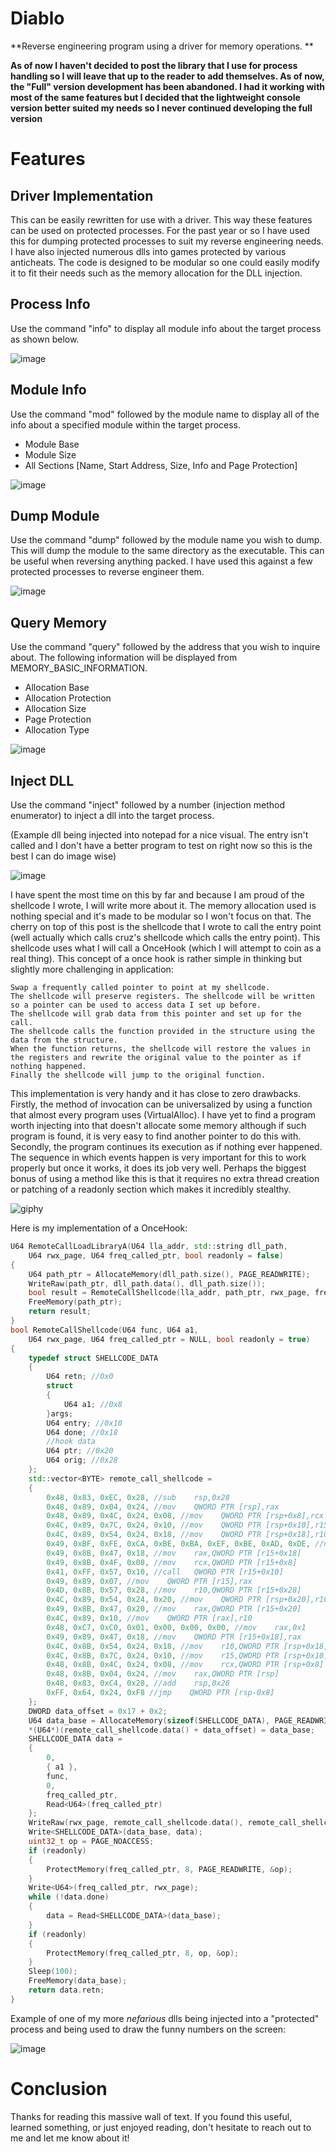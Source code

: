 # Diablo
**Reverse engineering program using a driver for memory operations. **

**As of now I haven't decided to post the library that I use for process handling so I will leave that up to the reader to add themselves. As of now, the "Full" version development has been abandoned. I had it working with most of the same features but I decided that the lightweight console version better suited my needs so I never continued developing the full version**

# Features

## Driver Implementation
This can be easily rewritten for use with a driver. This way these features can be used on protected processes. For the past year or so I have used this for dumping protected processes to suit my reverse engineering needs. I have also injected numerous dlls into games protected by various anticheats. The code is designed to be modular so one could easily modify it to fit their needs such as the memory allocation for the DLL injection.
## Process Info
Use the command "info" to display all module info about the target process as shown below.

![image](https://user-images.githubusercontent.com/88007716/231944451-1ed299aa-f8fd-454d-873d-cc8367ee659b.png)

## Module Info
Use the command "mod" followed by the module name to display all of the info about a specified module within the target process.
* Module Base
* Module Size
* All Sections [Name, Start Address, Size, Info and Page Protection]

![image](https://user-images.githubusercontent.com/88007716/231944628-b932f2c8-ee89-40e0-951e-8cbb9438678c.png)

## Dump Module
Use the command "dump" followed by the module name you wish to dump. This will dump the module to the same directory as the executable. This can be useful when reversing anything packed. I have used this against a few protected processes to reverse engineer them.

![image](https://user-images.githubusercontent.com/88007716/231945194-f5661ef0-5718-4611-ac4a-f48d36298cba.png)

## Query Memory
Use the command "query" followed by the address that you wish to inquire about. The following information will be displayed from MEMORY_BASIC_INFORMATION.
* Allocation Base
* Allocation Protection
* Allocation Size
* Page Protection
* Allocation Type

![image](https://user-images.githubusercontent.com/88007716/231945352-38459f7e-41e7-4029-8485-25c69a29f24b.png)

## Inject DLL
Use the command "inject" followed by a number (injection method enumerator) to inject a dll into the target process. 

(Example dll being injected into notepad for a nice visual. The entry isn't called and I don't have a better program to test on right now so this is the best I can do image wise)

![image](https://user-images.githubusercontent.com/88007716/231949350-f5c87651-9a11-46a4-88b9-0c94c1a2b92d.png)

I have spent the most time on this by far and because I am proud of the shellcode I wrote, I will write more about it. The memory allocation used is nothing special and it's made to be modular so I won't focus on that. The cherry on top of this post is the shellcode that I wrote to call the entry point (well actually which calls cruz's shellcode which calls the entry point). This shellcode uses what I will call a OnceHook (which I will attempt to coin as a real thing). This concept of a once hook is rather simple in thinking but slightly more challenging in application:
```
Swap a frequently called pointer to point at my shellcode.
The shellcode will preserve registers. The shellcode will be written so a pointer can be used to access data I set up before.
The shellcode will grab data from this pointer and set up for the call.
The shellcode calls the function provided in the structure using the data from the structure.
When the function returns, the shellcode will restore the values in the registers and rewrite the original value to the pointer as if nothing happened.
Finally the shellcode will jump to the original function.
```
This implementation is very handy and it has close to zero drawbacks. Firstly, the method of invocation can be universalized by using a function that almost every program uses (VirtualAlloc). I have yet to find a program worth injecting into that doesn't allocate some memory although if such program is found, it is very easy to find another pointer to do this with. Secondly, the program continues its execution as if nothing ever happened. The sequence in which events happen is very important for this to work properly but once it works, it does its job very well. Perhaps the biggest bonus of using a method like this is that it requires no extra thread creation or patching of a readonly section which makes it incredibly stealthy.

![giphy](https://user-images.githubusercontent.com/88007716/231949814-8351fe3c-713c-4088-bcf4-f839bebefd35.gif)

Here is my implementation of a OnceHook:
```cpp
U64 RemoteCallLoadLibraryA(U64 lla_addr, std::string dll_path,
	U64 rwx_page, U64 freq_called_ptr, bool readonly = false)
{
	U64 path_ptr = AllocateMemory(dll_path.size(), PAGE_READWRITE);
	WriteRaw(path_ptr, dll_path.data(), dll_path.size());
	bool result = RemoteCallShellcode(lla_addr, path_ptr, rwx_page, freq_called_ptr, readonly);
	FreeMemory(path_ptr);
	return result;
}
bool RemoteCallShellcode(U64 func, U64 a1,
	U64 rwx_page, U64 freq_called_ptr = NULL, bool readonly = true)
{
	typedef struct SHELLCODE_DATA
	{
		U64 retn; //0x0
		struct
		{
			U64 a1; //0x8
		}args;
		U64 entry; //0x10
		U64 done; //0x18
		//hook data
		U64 ptr; //0x20
		U64 orig; //0x28
	};
	std::vector<BYTE> remote_call_shellcode =
	{
		0x48, 0x83, 0xEC, 0x28, //sub    rsp,0x28
		0x48, 0x89, 0x04, 0x24, //mov    QWORD PTR [rsp],rax
		0x48, 0x89, 0x4C, 0x24, 0x08, //mov    QWORD PTR [rsp+0x8],rcx
		0x4C, 0x89, 0x7C, 0x24, 0x10, //mov    QWORD PTR [rsp+0x10],r15
		0x4C, 0x89, 0x54, 0x24, 0x18, //mov    QWORD PTR [rsp+0x18],r10
		0x49, 0xBF, 0xFE, 0xCA, 0xBE, 0xBA, 0xEF, 0xBE, 0xAD, 0xDE, //movabs r15,0xdeadbeefbabecafe
		0x49, 0x8B, 0x47, 0x18, //mov    rax,QWORD PTR [r15+0x18]
		0x49, 0x8B, 0x4F, 0x08, //mov    rcx,QWORD PTR [r15+0x8]
		0x41, 0xFF, 0x57, 0x10, //call   QWORD PTR [r15+0x10]
		0x49, 0x89, 0x07, //mov    QWORD PTR [r15],rax
		0x4D, 0x8B, 0x57, 0x28, //mov    r10,QWORD PTR [r15+0x28]
		0x4C, 0x89, 0x54, 0x24, 0x20, //mov    QWORD PTR [rsp+0x20],r10
		0x49, 0x8B, 0x47, 0x20, //mov    rax,QWORD PTR [r15+0x20]
		0x4C, 0x89, 0x10, //mov    QWORD PTR [rax],r10
		0x48, 0xC7, 0xC0, 0x01, 0x00, 0x00, 0x00, //mov    rax,0x1
		0x49, 0x89, 0x47, 0x18, //mov    QWORD PTR [r15+0x18],rax
		0x4C, 0x8B, 0x54, 0x24, 0x18, //mov    r10,QWORD PTR [rsp+0x18]
		0x4C, 0x8B, 0x7C, 0x24, 0x10, //mov    r15,QWORD PTR [rsp+0x10]
		0x48, 0x8B, 0x4C, 0x24, 0x08, //mov    rcx,QWORD PTR [rsp+0x8]
		0x48, 0x8B, 0x04, 0x24, //mov    rax,QWORD PTR [rsp]
		0x48, 0x83, 0xC4, 0x28, //add    rsp,0x28
		0xFF, 0x64, 0x24, 0xF8 //jmp    QWORD PTR [rsp-0x8]
	};
	DWORD data_offset = 0x17 + 0x2;
	U64 data_base = AllocateMemory(sizeof(SHELLCODE_DATA), PAGE_READWRITE);
	*(U64*)(remote_call_shellcode.data() + data_offset) = data_base;
	SHELLCODE_DATA data =
	{
		0,
		{ a1 },
		func,
		0,
		freq_called_ptr,
		Read<U64>(freq_called_ptr)
	};
	WriteRaw(rwx_page, remote_call_shellcode.data(), remote_call_shellcode.size());
	Write<SHELLCODE_DATA>(data_base, data);
	uint32_t op = PAGE_NOACCESS;
	if (readonly)
	{
		ProtectMemory(freq_called_ptr, 8, PAGE_READWRITE, &op);
	}
	Write<U64>(freq_called_ptr, rwx_page);
	while (!data.done)
	{
		data = Read<SHELLCODE_DATA>(data_base);
	}
	if (readonly)
	{
		ProtectMemory(freq_called_ptr, 8, op, &op);
	}
	Sleep(100);
	FreeMemory(data_base);
	return data.retn;
}
```
Example of one of my more *nefarious* dlls being injected into a "protected" process and being used to draw the funny numbers on the screen:

![image](https://user-images.githubusercontent.com/88007716/231946158-f5d826dc-b383-40fe-98e1-80563ef6d7fb.png)

# Conclusion
Thanks for reading this massive wall of text. If you found this useful, learned something, or just enjoyed reading, don't hesitate to reach out to me and let me know about it!
